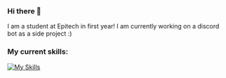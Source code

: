 ### Hi there 👋

I am a student at Epitech in first year!
I am currently working on a discord bot as a side project :)

### My current skills:
[![My Skills](https://skills.thijs.gg/icons?i=c,py,lua,mysql,react,html,css,vim,git)](https://skills.thijs.gg)


<!--
**LorisDXB/lorisdxb** is a ✨ _special_ ✨ repository because its `README.md` (this file) appears on your GitHub profile.

Here are some ideas to get you started:

- 🔭 I’m currently working on ...
- 🌱 I’m currently learning ...
- 👯 I’m looking to collaborate on ...
- 🤔 I’m looking for help with ...
- 💬 Ask me about ...
- 📫 How to reach me: ...
- 😄 Pronouns: ...
- ⚡ Fun fact: ...
-->
